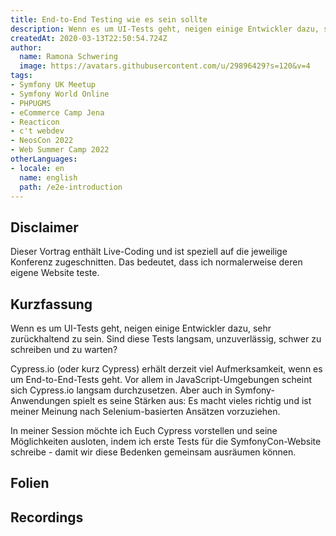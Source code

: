 ```yaml
---
title: End-to-End Testing wie es sein sollte
description: Wenn es um UI-Tests geht, neigen einige Entwickler dazu, sehr zurückhaltend zu sein. Sind diese Tests langsam, fehlerhaft, schwer zu schreiben und zu unterhalten?
createdAt: 2020-03-13T22:50:54.724Z
author:
  name: Ramona Schwering
  image: https://avatars.githubusercontent.com/u/29896429?s=120&v=4
tags:
- Symfony UK Meetup
- Symfony World Online
- PHPUGMS
- eCommerce Camp Jena
- Reacticon
- c't webdev
- NeosCon 2022
- Web Summer Camp 2022
otherLanguages:
- locale: en
  name: english
  path: /e2e-introduction
---
```


## Disclaimer

Dieser Vortrag enthält Live-Coding und ist speziell auf die jeweilige Konferenz zugeschnitten. Das bedeutet, dass ich normalerweise deren eigene Website teste.

## Kurzfassung

Wenn es um UI-Tests geht, neigen einige Entwickler dazu, sehr zurückhaltend zu sein. Sind diese Tests langsam, unzuverlässig, schwer zu schreiben und zu warten?

Cypress.io (oder kurz Cypress) erhält derzeit viel Aufmerksamkeit, wenn es um End-to-End-Tests geht. Vor allem in JavaScript-Umgebungen scheint sich Cypress.io langsam durchzusetzen. Aber auch in Symfony-Anwendungen spielt es seine Stärken aus: Es macht vieles richtig und ist meiner Meinung nach Selenium-basierten Ansätzen vorzuziehen.

In meiner Session möchte ich Euch Cypress vorstellen und seine Möglichkeiten ausloten, indem ich erste Tests für die SymfonyCon-Website schreibe - damit wir diese Bedenken gemeinsam ausräumen können.

## Folien

<media-grid :media="[{
name: 'Folien',
description: 'Du kannst meine Folien auf Speakerdeck finden',
url: 'https://speakerdeck.com/leichteckig/end-to-end-testing-wie-es-sein-sollte'
}]"></media-grid>

## Recordings

<media-grid :media="[{
name: 'Neos Conference\'22',
url: 'https://www.youtube-nocookie.com/embed/hzJPLKVarMw'
}, {
name: 'Symfony User Group Osnabrück',
url: 'https://www.youtube-nocookie.com/embed/-vekdbWRWvI'
}, {
name: '🇺🇸 Reacticon\'21',
url: 'https://www.youtube-nocookie.com/embed/f1LOWUkaQPU?start=15021'
}]"></media-grid>
